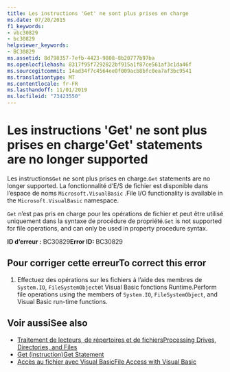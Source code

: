 ```yaml
---
title: Les instructions 'Get' ne sont plus prises en charge
ms.date: 07/20/2015
f1_keywords:
- vbc30829
- bc30829
helpviewer_keywords:
- BC30829
ms.assetid: 8d798357-7efb-4423-9808-8b20777b97ba
ms.openlocfilehash: 8317f95f7292822bf915a1f87ce561af3c1da46f
ms.sourcegitcommit: 14ad34f7c4564ee0f009acb8bfc0ea7af3bc9541
ms.translationtype: MT
ms.contentlocale: fr-FR
ms.lasthandoff: 11/01/2019
ms.locfileid: "73423550"
---
```

# <a name="get-statements-are-no-longer-supported"></a><span data-ttu-id="c44d9-102">Les instructions 'Get' ne sont plus prises en charge</span><span class="sxs-lookup"><span data-stu-id="c44d9-102">'Get' statements are no longer supported</span></span>
<span data-ttu-id="c44d9-103">Les instructions`Get` ne sont plus prises en charge.</span><span class="sxs-lookup"><span data-stu-id="c44d9-103">`Get` statements are no longer supported.</span></span> <span data-ttu-id="c44d9-104">La fonctionnalité d’E/S de fichier est disponible dans l’espace de noms `Microsoft.VisualBasic` .</span><span class="sxs-lookup"><span data-stu-id="c44d9-104">File I/O functionality is available in the `Microsoft.VisualBasic` namespace.</span></span>  
  
 <span data-ttu-id="c44d9-105">`Get` n’est pas pris en charge pour les opérations de fichier et peut être utilisé uniquement dans la syntaxe de procédure de propriété.</span><span class="sxs-lookup"><span data-stu-id="c44d9-105">`Get` is not supported for file operations, and can only be used in property procedure syntax.</span></span>  
  
 <span data-ttu-id="c44d9-106">**ID d’erreur :** BC30829</span><span class="sxs-lookup"><span data-stu-id="c44d9-106">**Error ID:** BC30829</span></span>  
  
## <a name="to-correct-this-error"></a><span data-ttu-id="c44d9-107">Pour corriger cette erreur</span><span class="sxs-lookup"><span data-stu-id="c44d9-107">To correct this error</span></span>  
  
1. <span data-ttu-id="c44d9-108">Effectuez des opérations sur les fichiers à l’aide des membres de `System.IO`, `FileSystemObject`et Visual Basic fonctions Runtime.</span><span class="sxs-lookup"><span data-stu-id="c44d9-108">Perform file operations using the members of `System.IO`, `FileSystemObject`, and Visual Basic run-time functions.</span></span>  
  
## <a name="see-also"></a><span data-ttu-id="c44d9-109">Voir aussi</span><span class="sxs-lookup"><span data-stu-id="c44d9-109">See also</span></span>

- [<span data-ttu-id="c44d9-110">Traitement de lecteurs, de répertoires et de fichiers</span><span class="sxs-lookup"><span data-stu-id="c44d9-110">Processing Drives, Directories, and Files</span></span>](../developing-apps/programming/drives-directories-files/index.md)
- [<span data-ttu-id="c44d9-111">Get (instruction)</span><span class="sxs-lookup"><span data-stu-id="c44d9-111">Get Statement</span></span>](../../visual-basic/language-reference/statements/get-statement.md)
- [<span data-ttu-id="c44d9-112">Accès au fichier avec Visual Basic</span><span class="sxs-lookup"><span data-stu-id="c44d9-112">File Access with Visual Basic</span></span>](../../visual-basic/developing-apps/programming/drives-directories-files/file-access.md)
